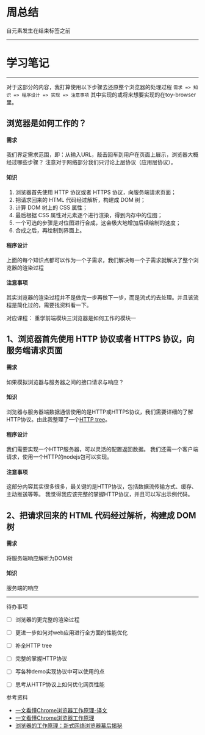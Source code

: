 # 周总结
自元素发生在结束标签之前

----
# 学习笔记
---
对于这部分的内容，我打算使用以下步骤去还原整个浏览器的处理过程
`需求 => 知识 => 程序设计 => 实现 => 注意事项`
其中实现的或将来想要实现的在toy-browser里。

## 浏览器是如何工作的？
#### 需求
我们界定需求范围，即：从输入URL，敲击回车到用户在页面上展示，浏览器大概经过哪些步骤？
注意对于网络部分我们只讨论上层协议（应用层协议）。

#### 知识
1. 浏览器首先使用 HTTP 协议或者 HTTPS 协议，向服务端请求页面；
2. 把请求回来的 HTML 代码经过解析，构建成 DOM 树；
3. 计算 DOM 树上的 CSS 属性；
4. 最后根据 CSS 属性对元素逐个进行渲染，得到内存中的位图；
5. 一个可选的步骤是对位图进行合成，这会极大地增加后续绘制的速度；
6. 合成之后，再绘制到界面上。

#### 程序设计
上面的每个知识点都可以作为一个子需求，我们解决每一个子需求就解决了整个浏览器的渲染过程

#### 注意事项
其实浏览器的渲染过程并不是做完一步再做下一步，而是流式的去处理。并且该流程是简化过的，需要找资料看一下。

对应课程：
重学前端模块三浏览器是如何工作的模块一


## 1、浏览器首先使用 HTTP 协议或者 HTTPS 协议，向服务端请求页面
#### 需求
如果模拟浏览器与服务器之间的接口请求与响应？

#### 知识
浏览器与服务器端数据通信使用的是HTTP或HTTPS协议，我们需要详细的了解HTTP协议。由此我整理了一个[HTTP tree](./assets/HTTP-tree.md)。

#### 程序设计
我们需要实现一个HTTP服务器，可以灵活的配置返回数据。
我们还需一个客户端请求，使用一个HTTP的nodejs包可以实现。

#### 注意事项
这部分内容其实很多很多，最关键的是HTTP协议，包括数据流传输方式、缓存、主动推送等等。
我觉得我应该完整的掌握HTTP协议，并且可以写出示例代码。

## 2、把请求回来的 HTML 代码经过解析，构建成 DOM 树
#### 需求
将服务端响应解析为DOM树

#### 知识
服务端的响应

---

待办事项
- [ ] 浏览器的更完整的渲染过程
- [ ] 更进一步如何对web应用进行全方面的性能优化
- [ ] 补全HTTP tree
- [ ] 完整的掌握HTTP协议
- [ ] 写各种demo实现协议中可以使用的点
- [ ] 思考从HTTP协议上如何优化网页性能


参考资料
- [一文看懂Chrome浏览器工作原理-译文](https://juejin.im/post/6844904046411644941)
- [一文看懂Chrome浏览器工作原理](https://developers.google.com/web/resources/contributors/kosamari)
- [浏览器的工作原理：新式网络浏览器幕后揭秘](https://www.html5rocks.com/zh/tutorials/internals/howbrowserswork/)


